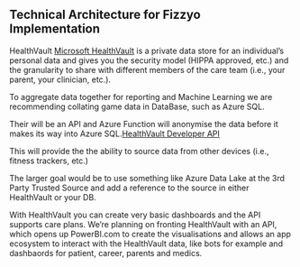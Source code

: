 ## Technical Architecture for Fizzyo Implementation

HealthVault [Microsoft HealthVault](https://www.healthvault.com/en-us/)
is a private data store for an individual’s personal data and gives you the security model (HIPPA approved, etc.) and the granularity to share with different members of the care team (i.e., your parent, your clinician, etc.).  

To aggregate data together for reporting and Machine Learning we are recommending collating game data in DataBase, such as Azure SQL. 

Their will be an API and Azure Function will anonymise the data before it makes its way into Azure SQL.[HealthVault Developer API](https://developer.healthvault.com/DataType) 
   
 
 This will provide the the ability to source data from other devices (i.e., fitness trackers, etc.) 
 
 The larger goal would be to use something like Azure Data Lake at the 3rd Party Trusted Source and add a reference to the source in either HealthVault or your DB.
 
With HealthVault you can create very basic dashboards and the API supports care plans.  We’re planning on fronting HealthVault with an API, which opens up PowerBI.com to create the visualisations and allows an app ecosystem to interact with the HealthVault data, like bots for example and dashbaords for patient, career, parents and medics.
